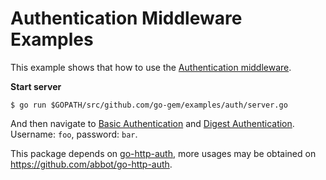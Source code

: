 # Authentication Middleware Examples

This example shows that how to use the [Authentication middleware](https://github.com/go-gem/middleware-auth).

**Start server**

```
$ go run $GOPATH/src/github.com/go-gem/examples/auth/server.go
```

And then navigate to [Basic Authentication](http://localhost:8080/basic) and [Digest Authentication](http://localhost:8080/degest).
Username: `foo`, password: `bar`.

This package depends on [go-http-auth](https://github.com/abbot/go-http-auth), more usages may be obtained on
https://github.com/abbot/go-http-auth.